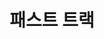 ---
id: 10
title: 패스트 트랙
caption: 리스/렌트 즉시출고 견적 서비스
url: https://leaderscpa.com/merchant/fasttrack/
view: https://raw.githubusercontent.com/didgustm/image/main/view/fasttrack_view.webp
thumnail: https://github.com/didgustm/image/blob/main/thumnail/fasttrack.jpg?raw=true
category: Car
device: PC, Mobile
---